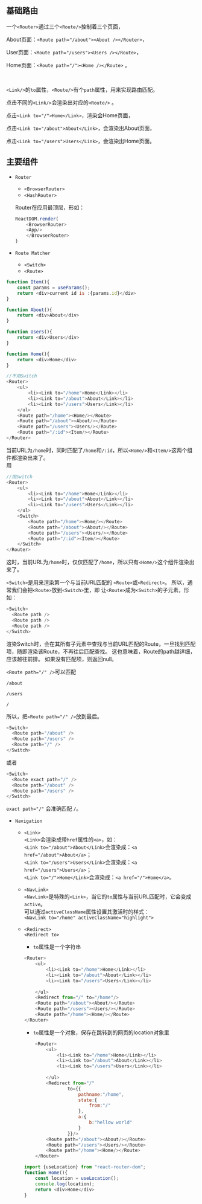 ## 基础路由
一个`<Router>`通过三个`<Route/>`控制着三个页面，

About页面：`<Route path="/about"><About /></Router>`，

User页面：`<Route path="/users"><Users /></Route>`，

Home页面：`<Route path="/"><Home /></Route>` 。

<br/>

`<Link/>`的`to`属性，`<Route/>`有个`path`属性，用来实现路由匹配。

点击不同的`<Link/>`会渲染出对应的`<Route/>` 。

点击`<Link to="/">Home</Link>`，渲染会Home页面，

点击`<Link to="/about">About</Link>`，会渲染出About页面，

点击`<Link to="/users">Users</Link>`，会渲染出Home页面。


## 主要组件
* `Router`

  * `<BrowserRouter>`
  * `<HashRouter>`

  Router在应用最顶层，形如：
  ```javascript
  ReactDOM.render(
      <BrowserRouter>
      <App/>
      </BrowserRouter>
  )
  ```
* `Route Matcher`

  * `<Switch>`<br/>
  * `<Route>`<br/>
```javascript
function Item(){
    const params = useParams();
    return <div>current id is :{params.id}</div>
}
```
```javascript
function About(){
    return <div>About</div>
}
```
```javascript
function Users(){
    return <div>Users</div>
}
```
```javascript
function Home(){
    return <div>Home</div>
}
```
```javascript
//不用Switch
<Router>
    <ul>
        <li><Link to="/home">Home</Link></li>
        <li><Link to="/about">About</Link></li>
        <li><Link to="/users">Users</Link></li>
    </ul>
    <Route path="/home"><Home/></Route>
    <Route path="/about"><About/></Route>
    <Route path="/users"><Users/></Route>
    <Route path="/:id"><Item/></Route>
</Router>
```
当前URL为`/home`时，同时匹配了`/home`和`/:id`，所以`<Home/>`和`<Item/>`这两个组件都渲染出来了。<br/>
用
```javascript
//用Switch
<Router>
    <ul>
        <li><Link to="/home">Home</Link></li>
        <li><Link to="/about">About</Link></li>
        <li><Link to="/users">Users</Link></li>
    </ul>
    <Switch>
        <Route path="/home"><Home/></Route>
        <Route path="/about"><About/></Route>
        <Route path="/users"><Users/></Route>
        <Route path="/:id"><Item/></Route>
    </Switch>
</Router>
```
这时，当前URL为`/home`时，仅仅匹配了`/home`，所以只有`<Home/>`这个组件渲染出来了。<br/>

`<Switch>`是用来渲染第一个与当前URL匹配的 `<Route>`或`<Redirect>`。
所以，通常我们会把`<Route>`放到`<Switch>`里，即 让`<Route>`成为`<Switch>`的子元素，形如：
  ```javascript
  <Switch>
    <Route path />
    <Route path />
    <Route path />
  </Switch>
  ```
  渲染Switch时，会在其所有子元素中查找与当前URL匹配的Route，一旦找到匹配项，随即渲染该Route，不再往后匹配查找。
  这也意味着，Route的path越详细，应该越往前排。
  如果没有匹配项，则返回null。

  `<Route path="/" />`可以匹配

  `/about`

  `/users`

  `/`
  
  所以，把`<Route path="/" />`放到最后。
  ```javascript
  <Switch>
    <Route path="/about" />
    <Route path="/users" />
    <Route path="/" />
  </Switch>
  ```
  或者
  ```javascript
  <Switch>
    <Route exact path="/" />
    <Route path="/about" />
    <Route path="/users" />
  </Switch>
  ```
  `exact path="/"` 会准确匹配  `/`。<br/>
* `Navigation`

  * `<Link>`<br/> 
    `<Link>`会渲染成带`href`属性的`<a>`，如：   
`<Link to="/about">About</Link>`会渲染成：`<a href="/about">About</a>`；<br/>
`<Link to="/users">Users</Link>`会渲染成：`<a href="/users">Users</a>`；<br/>
`<Link to="/">Home</Link>`会渲染成：`<a href="/">Home</a>`。

  * `<NavLink>`<br/>
 `<NavLink>`是特殊的`<Link>`，当它的`to`属性与当前URL匹配时，它会变成`active`。<br/>
 可以通过`activeClassName`属性设置其激活时的样式：<br/>
 `<NavLink to="/home" activeClassName="highlight">`
  * `<Redirect>`<br/>
  `<Redirect to>`<br/>
    * `to`属性是一个字符串
    ```javascript
    <Router>
        <ul>
            <li><Link to="/home">Home</Link></li>
            <li><Link to="/about">About</Link></li>
            <li><Link to="/users">Users</Link></li>
            
        </ul>
        <Redirect from="/" to="/home"/>
        <Route path="/about"><About/></Route>
        <Route path="/users"><Users/></Route>
        <Route path="/home"><Home/></Route>
    </Router>
    ```
    * `to`属性是一个对象，保存在跳转到的网页的location对象里
    ```javascript
        <Router>
            <ul>
                <li><Link to="/home">Home</Link></li>
                <li><Link to="/about">About</Link></li>
                <li><Link to="/users">Users</Link></li>
                
            </ul>
            <Redirect from="/" 
                    to={{
                        pathname:"/home",
                        state:{
                            from:"/"
                        },
                        a:{
                            b:"hellow world"
                        }
                    }}/>
            <Route path="/about"><About/></Route>
            <Route path="/users"><Users/></Route>
            <Route path="/home"><Home/></Route>
        </Router>
      ```
      ```javascript
      import {useLocation} from "react-router-dom";
      function Home(){
          const location = useLocation();
          console.log(location);
          return <div>Home</div>
      }
      ```